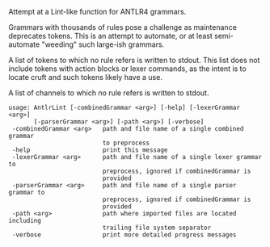 Attempt at a Lint-like function for ANTLR4 grammars.

Grammars with thousands of rules pose a challenge as maintenance 
deprecates tokens.  This is an attempt to automate, or at least
semi-automate "weeding" such large-ish grammars.

A list of tokens to which no rule refers is written to stdout.  This
list does not include tokens with action blocks or lexer commands,
as the intent is to locate cruft and such tokens likely have a use.

A list of channels to which no rule refers is written to stdout.

    usage: AntlrLint [-combinedGrammar <arg>] [-help] [-lexerGrammar <arg>]
           [-parserGrammar <arg>] [-path <arg>] [-verbose]
     -combinedGrammar <arg>   path and file name of a single combined grammar
                              to preprocess
     -help                    print this message
     -lexerGrammar <arg>      path and file name of a single lexer grammar to
                              preprocess, ignored if combinedGrammar is
                              provided
     -parserGrammar <arg>     path and file name of a single parser grammar to
                              preprocess, ignored if combinedGrammar is
                              provided
     -path <arg>              path where imported files are located including
                              trailing file system separator
     -verbose                 print more detailed progress messages


